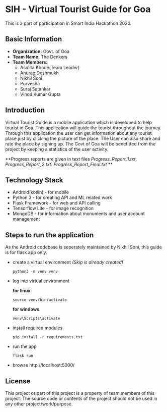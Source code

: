 # SIH - Virtual Tourist Guide for Goa

This is a part of participation in Smart India Hackathon 2020.

## Basic Information

- **Organization:** Govt. of Goa
- **Team Name:** The Denkers
- **Team Members:**
  - Asmita Khode(Team Leader)
  - Anurag Deshmukh
  - Nikhil Soni
  - Purvesha
  - Suraj Satankar
  - Vinod Kumar Gupta

## Introduction

Virtual Tourist Guide is a mobile application which is developed to help tourist in Goa.
This application will guide the tourist throughout the journey.
Through this application the user can get information about any tourist place just by clicking the picture of the place.
The User can also share and rate the place by signing up.
The Govt of Goa will be benefitted from the project by keeping a statistics of the user activity.

**Progress reports are given in text files *Progress_Report_1.txt*, *Progress_Report_2.txt*. *Progress_Report_Final.txt* **

## Technology Stack

- Android(kotlin) - for mobile
- Python 3 - for creating API and ML related work
- Flask Framework - for web and API calling
- Tensorflow Lite - for image recognition
- MongoDB - for information about monuments and user account management

## Steps to run the application

As the Android codebase is seperately maintained by Nikhil Soni, this guide is for flask app only.

- create a virtual environment *(Skip is already created)*

    `python3 -m venv venv`

- log into virtual environment

    **for linux**

    `source venv/bin/activate`

    **for windows**

    `venv\Scripts\activate`

- install required modules

    `pip install -r requirements.txt`

- run the app

    `flask run`

- browse http://localhost:5000/

## License

This project or part of this project is a property of team members of this project.
The source code or contents of the project should not be used in any other project/work/purpose.
